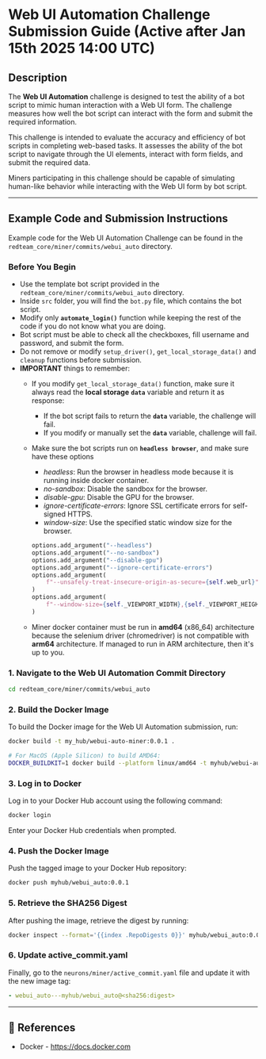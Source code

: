 # Web UI Automation Challenge Submission Guide (Active after Jan 15th 2025 14:00 UTC)

## Description

The **Web UI Automation** challenge is designed to test the ability of a bot script to mimic human interaction with a Web UI form. The challenge measures how well the bot script can interact with the form and submit the required information.

This challenge is intended to evaluate the accuracy and efficiency of bot scripts in completing web-based tasks. It assesses the ability of the bot script to navigate through the UI elements, interact with form fields, and submit the required data.

Miners participating in this challenge should be capable of simulating human-like behavior while interacting with the Web UI form by bot script.

---

## Example Code and Submission Instructions

Example code for the Web UI Automation Challenge can be found in the `redteam_core/miner/commits/webui_auto` directory.

### Before You Begin

- Use the template bot script provided in the `redteam_core/miner/commits/webui_auto` directory.
- Inside `src` folder, you will find the `bot.py` file, which contains the bot script.
- Modify only **`automate_login()`** function while keeping the rest of the code if you do not know what you are doing.
- Bot script must be able to check all the checkboxes, fill username and password, and submit the form.
- Do not remove or modify `setup_driver()`, `get_local_storage_data()` and `cleanup` functions before submission.
- **IMPORTANT** things to remember:
    - If you modify `get_local_storage_data()` function, make sure it always read the **local storage** **`data`** variable and return it as response:
        - If the bot script fails to return the **`data`** variable, the challenge will fail.
        - If you modify or manually set the **`data`** variable, challenge will fail.
    - Make sure the bot scripts run on **`headless browser`**, and make sure have these options

        - *headless*: Run the browser in headless mode because it is running inside docker container.
        - *no-sandbox*: Disable the sandbox for the browser.
        - *disable-gpu*: Disable the GPU for the browser.
        - *ignore-certificate-errors*: Ignore SSL certificate errors for self-signed HTTPS.
        - *window-size*: Use the specified static window size for the browser.

        ```python
        options.add_argument("--headless")
        options.add_argument("--no-sandbox")
        options.add_argument("--disable-gpu")
        options.add_argument("--ignore-certificate-errors")
        options.add_argument(
            f"--unsafely-treat-insecure-origin-as-secure={self.web_url}"
        )
        options.add_argument(
            f"--window-size={self._VIEWPORT_WIDTH},{self._VIEWPORT_HEIGHT}"
        )
        ```

    - Miner docker container must be run in **amd64** (x86_64) architecture because the selenium driver (chromedriver) is not compatible with **arm64** architecture. If managed to run in ARM architecture, then it's up to you.

### 1. Navigate to the Web UI Automation Commit Directory

```bash
cd redteam_core/miner/commits/webui_auto
```

### 2. Build the Docker Image

To build the Docker image for the Web UI Automation submission, run:

```bash
docker build -t my_hub/webui-auto-miner:0.0.1 .

# For MacOS (Apple Silicon) to build AMD64:
DOCKER_BUILDKIT=1 docker build --platform linux/amd64 -t myhub/webui-auto-miner:0.0.1 .
```

### 3. Log in to Docker

Log in to your Docker Hub account using the following command:

```bash
docker login
```

Enter your Docker Hub credentials when prompted.

### 4. Push the Docker Image

Push the tagged image to your Docker Hub repository:

```bash
docker push myhub/webui_auto:0.0.1
```

### 5. Retrieve the SHA256 Digest

After pushing the image, retrieve the digest by running:

```bash
docker inspect --format='{{index .RepoDigests 0}}' myhub/webui_auto:0.0.1
```

### 6. Update active_commit.yaml

Finally, go to the `neurons/miner/active_commit.yaml` file and update it with the new image tag:

```yaml
- webui_auto---myhub/webui_auto@<sha256:digest>
```

---

## 📑 References

- Docker - <https://docs.docker.com>
